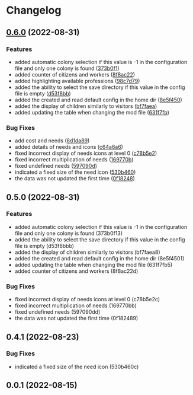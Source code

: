 # Changelog

## [0.6.0](https://github.com/Colonial-Therapist/Colonial-Therapist/compare/v0.5.0...v0.6.0) (2022-08-31)


### Features

* added automatic colony selection if this value is -1 in the configuration file and only one colony is found ([373b0f1](https://github.com/Colonial-Therapist/Colonial-Therapist/commit/373b0f13c28a0524179f7d4781152593abfebefa))
* added counter of citizens and workers ([8f8ac22](https://github.com/Colonial-Therapist/Colonial-Therapist/commit/8f8ac22d1f94994a5ad734b96d162ed4a4349528))
* added highlighting available professions ([98c7d79](https://github.com/Colonial-Therapist/Colonial-Therapist/commit/98c7d79b036c6d483bfc9f7af18f7dc20c3b62e8))
* added the ability to select the save directory if this value in the config file is empty ([d53f8bb](https://github.com/Colonial-Therapist/Colonial-Therapist/commit/d53f8bbbe8690bf6d32b52feaa2ee78c675ffbbe))
* added the created and read default config in the home dir ([8e5f450](https://github.com/Colonial-Therapist/Colonial-Therapist/commit/8e5f4501a0f6b7040175820516da91921d7f59d8))
* added the display of children similarly to visitors ([bf7faea](https://github.com/Colonial-Therapist/Colonial-Therapist/commit/bf7faea841ef13f95c16933e28b4d2de8e297904))
* added updating the table when changing the mod file ([631f7fb](https://github.com/Colonial-Therapist/Colonial-Therapist/commit/631f7fb5e261fc5a3c1b6256e1187943899f59ec))


### Bug Fixes

* add cost and needs ([6d1da89](https://github.com/Colonial-Therapist/Colonial-Therapist/commit/6d1da89c438b0b694c9933db1e90dfebd6467d6a))
* added details of needs and icons ([c64a8a6](https://github.com/Colonial-Therapist/Colonial-Therapist/commit/c64a8a65ac74e71e41bf240375e4505709ccab3b))
* fixed incorrect display of needs icons at level 0 ([c78b5e2](https://github.com/Colonial-Therapist/Colonial-Therapist/commit/c78b5e2c47c6fc2d545c8d9a23ed6c19bf65e324))
* fixed incorrect multiplication of needs ([169770b](https://github.com/Colonial-Therapist/Colonial-Therapist/commit/169770bb9d153e40784b53f45a1af0807240c641))
* fixed undefined needs ([597090d](https://github.com/Colonial-Therapist/Colonial-Therapist/commit/597090dd19049eb6371f99ca24d264f401b26f90))
* indicated a fixed size of the need icon ([530b460](https://github.com/Colonial-Therapist/Colonial-Therapist/commit/530b460cd20934786b3a222d73f42abacb6b8d72))
* the data was not updated the first time ([0f18248](https://github.com/Colonial-Therapist/Colonial-Therapist/commit/0f1824894238c7448c60a14d8451b02cea5daa88))

## 0.5.0 (2022-08-31)

### Features

* added automatic colony selection if this value is -1 in the configuration file and only one colony is found (373b0f13)
* added the ability to select the save directory if this value in the config file is empty (d53f8bbb)
* added the display of children similarly to visitors (bf7faea8)
* added the created and read default config in the home dir (8e5f4501)
* added updating the table when changing the mod file (631f7fb5)
* added counter of citizens and workers (8f8ac22d)

### Bug Fixes

* fixed incorrect display of needs icons at level 0 (c78b5e2c)
* fixed incorrect multiplication of needs (169770bb)
* fixed undefined needs (597090dd)
* the data was not updated the first time (0f182489)


## 0.4.1 (2022-08-23)

### Bug Fixes

* indicated a fixed size of the need icon (530b460c)


## 0.0.1 (2022-08-15)
